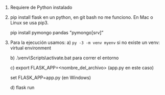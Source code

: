 1. Requiere de Python instalado
2. pip install flask en un python, en git bash no me funciono. En Mac o Linux se usa pip3.
    
    pip install pymongo pandas "pymongo[srv]”

3. Para la ejecución usamos: 
   a) `py -3 -m venv myenv` si no existe un venv: virtual environment 

   b) .\venv\Scripts\activate.bat para correr el entorno

   c) export FLASK_APP=<nombre_del_archivo> (app.py en este caso) 
    
      set FLASK_APP=app.py (en Windows)
    
   d) flask run
